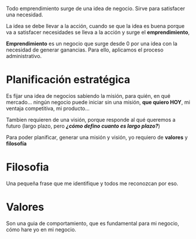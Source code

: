 Todo emprendimiento surge de una idea de negocio. Sirve para satisfacer una necesidad.

La idea se debe llevar a la acción, cuando se que la idea es buena porque va a satisfacer necesidades se lleva a la acción y surge el **emprendimiento**, 

**Emprendimiento** es un negocio que surge desde 0 por una idea con la necesidad de generar ganancias. Para ello, aplicamos el proceso administrativo.

# Planificación estratégica

Es fijar una idea de negocios sabiendo la misión, para quién, en qué mercado... ningún negocio puede iniciar sin una misión, **que quiero HOY**, mi ventaja competitiva, mi producto...

Tambien requieren de una visión, porque responde al qué queremos a futuro (largo plazo, pero **_¿cómo defino cuanto es largo plazo?_**)

Para poder planificar, generar una misión y visión, yo requiero de **valores** y **filosofía**

# Filosofia

Una pequeña frase que me identifique y todos me reconozcan por eso.

# Valores
Son una guia de comportamiento, que es fundamental para mi negocio, cómo hare yo en mi negocio.